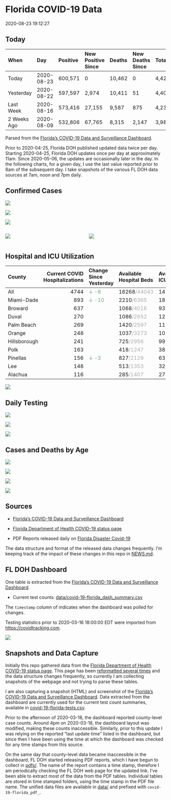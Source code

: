 Florida COVID-19 Data
================
2020-08-23 19:12:27

## Today

| When        | Day        | Positive | New Positive Since | Deaths | New Deaths Since | Total     |
| :---------- | :--------- | :------- | :----------------- | :----- | :--------------- | :-------- |
| Today       | 2020-08-23 | 600,571  | 0                  | 10,462 | 0                | 4,428,633 |
| Yesterday   | 2020-08-22 | 597,597  | 2,974              | 10,411 | 51               | 4,401,847 |
| Last Week   | 2020-08-16 | 573,416  | 27,155             | 9,587  | 875              | 4,232,628 |
| 2 Weeks Ago | 2020-08-09 | 532,806  | 67,765             | 8,315  | 2,147            | 3,985,663 |

Parsed from the [Florida’s COVID-19 Data and Surveillance
Dashboard](https://fdoh.maps.arcgis.com/apps/opsdashboard/index.html#/8d0de33f260d444c852a615dc7837c86).

Prior to 2020-04-25, Florida DOH published updated data twice per day.
Starting 2020-04-25, Florida DOH updates once per day at approximately
11am. Since 2020-05-06, the updates are occasionally later in the day.
In the following charts, for a given day, I use the last value reported
prior to 8am of the subsequent day. I take snapshots of the various FL
DOH data sources at 7am, noon and 7pm daily.

## Confirmed Cases

![](plots/covid-19-florida-daily-test-changes.png)

![](plots/covid-19-florida-deaths-by-day.png)

![](plots/covid-19-florida-county-top-6.png)

<div class="columns">

<div class="column is-full-mobile">

![](plots/covid-19-florida-testing.png)

</div>

<div class="column is-full-mobile">

![](plots/covid-19-florida-total-positive.png)

</div>

</div>

## Hospital and ICU Utilization

| County       | Current COVID Hospitalizations | Change Since Yesterday                    | Available Hospital Beds                      | Available ICU Beds                         |
| :----------- | -----------------------------: | :---------------------------------------- | :------------------------------------------- | :----------------------------------------- |
| All          |                           4744 | <span style="color: #6BAA75">↓ -8</span>  | 16268<span style="color: #aaa">/44043</span> | 1423<span style="color: #aaa">/4699</span> |
| Miami-Dade   |                            893 | <span style="color: #6BAA75">↓ -10</span> | 2210<span style="color: #aaa">/6365</span>   | 181<span style="color: #aaa">/792</span>   |
| Broward      |                            637 |                                           | 1068<span style="color: #aaa">/4016</span>   | 93<span style="color: #aaa">/405</span>    |
| Duval        |                            270 |                                           | 1086<span style="color: #aaa">/2652</span>   | 120<span style="color: #aaa">/323</span>   |
| Palm Beach   |                            269 |                                           | 1420<span style="color: #aaa">/2597</span>   | 113<span style="color: #aaa">/290</span>   |
| Orange       |                            248 |                                           | 1037<span style="color: #aaa">/3273</span>   | 108<span style="color: #aaa">/265</span>   |
| Hillsborough |                            241 |                                           | 725<span style="color: #aaa">/2956</span>    | 99<span style="color: #aaa">/300</span>    |
| Polk         |                            163 |                                           | 418<span style="color: #aaa">/1247</span>    | 38<span style="color: #aaa">/127</span>    |
| Pinellas     |                            156 | <span style="color: #6BAA75">↓ -3</span>  | 827<span style="color: #aaa">/2129</span>    | 63<span style="color: #aaa">/235</span>    |
| Lee          |                            148 |                                           | 513<span style="color: #aaa">/1353</span>    | 32<span style="color: #aaa">/105</span>    |
| Alachua      |                            116 |                                           | 285<span style="color: #aaa">/1407</span>    | 27<span style="color: #aaa">/281</span>    |

![](plots/covid-19-florida-icu-usage.png)

## Daily Testing

![](plots/covid-19-florida-tests-per-case.png)

<!-- ![](plots/covid-19-florida-change-new-cases.png) -->

![](plots/covid-19-florida-tests-percent-positive.png)

![](plots/covid-19-florida-test-and-case-growth.png)

## Cases and Deaths by Age

![](plots/covid-19-florida-weekly-events-by-age.png)

![](plots/covid-19-florida-age.png)

![](plots/covid-19-florida-age-deaths.png)

![](plots/covid-19-florida-age-sex.png)

## Sources

  - [Florida’s COVID-19 Data and Surveillance
    Dashboard](https://fdoh.maps.arcgis.com/apps/opsdashboard/index.html#/8d0de33f260d444c852a615dc7837c86)

  - [Florida Department of Health COVID-19 status
    page](http://www.floridahealth.gov/diseases-and-conditions/COVID-19/)

  - PDF Reports released daily on [Florida Disaster
    Covid-19](http://www.floridahealth.gov/diseases-and-conditions/COVID-19/)

The data structure and format of the released data changes frequently.
I’m keeping track of the impact of these changes in this repo in
[NEWS.md](NEWS.md).

## FL DOH Dashboard

One table is extracted from the [Florida’s COVID-19 Data and
Surveillance
Dashboard](https://fdoh.maps.arcgis.com/apps/opsdashboard/index.html#/8d0de33f260d444c852a615dc7837c86).

  - Current test counts:
    [data/covid-19-florida\_dash\_summary.csv](data/covid-19-florida_dash_summary.csv)

The `timestamp` column of indicates when the dashboard was polled for
changes.

Testing statistics prior to 2020-03-16 18:00:00 EDT were imported from
<https://covidtracking.com>.

![](screenshots/fodh_maps_arcgis_com__apps__opsdashboard.png)

## Snapshots and Data Capture

Initially this repo gathered data from the [Florida Department of Health
COVID-19 status
page](http://www.floridahealth.gov/diseases-and-conditions/COVID-19/).
This page has been [reformatted several
times](screenshots/floridahealth_gov__diseases-and-conditions__COVID-19.png)
and the data structure changes frequently, so currently I am collecting
snapshots of the webpage and not trying to parse these tables.

I am also capturing a snapshot (HTML) and screenshot of the [Florida’s
COVID-19 Data and Surveillance
Dashboard](https://fdoh.maps.arcgis.com/apps/opsdashboard/index.html#/8d0de33f260d444c852a615dc7837c86).
Data extracted from the dashboard are currently used for the current
test count summaries, available in
[covid-19-florida-tests.csv](covid-19-florida-tests.csv).

Prior to the afternoon of 2020-03-18, the dashboard reported
county-level case counts. Around 4pm on 2020-03-18, the dashboard layout
was modified, making these counts inaccessible. Similarly, prior to this
update I was relying on the reported “last update time” listed in the
dashboard, but since then I have been using the time at which the
dashboard was checked for any time stamps from this source.

On the same day that county-level data became inaccessible in the
dashboard, FL DOH started releasing PDF reports, which I have begun to
collect in [pdfs/](pdfs/). The name of the report contains a time stamp,
therefore I am periodically checking the FL DOH web page for the updated
link. I’ve been able to extract most of the data from the PDF tables.
Individual tables are stored in time stamped folders, using the time
stamp in the PDF file name. The unified data files are available in
[data/](data/) and prefixed with `covid-19-florida_pdf_`.
